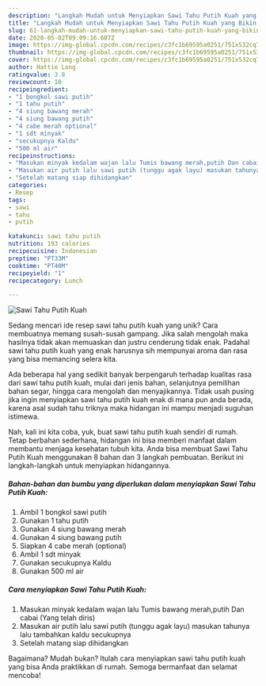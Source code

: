```yaml
---
description: "Langkah Mudah untuk Menyiapkan Sawi Tahu Putih Kuah yang Bikin Ngiler"
title: "Langkah Mudah untuk Menyiapkan Sawi Tahu Putih Kuah yang Bikin Ngiler"
slug: 61-langkah-mudah-untuk-menyiapkan-sawi-tahu-putih-kuah-yang-bikin-ngiler
date: 2020-05-02T09:09:16.607Z
image: https://img-global.cpcdn.com/recipes/c3fc1b69595a0251/751x532cq70/sawi-tahu-putih-kuah-foto-resep-utama.jpg
thumbnail: https://img-global.cpcdn.com/recipes/c3fc1b69595a0251/751x532cq70/sawi-tahu-putih-kuah-foto-resep-utama.jpg
cover: https://img-global.cpcdn.com/recipes/c3fc1b69595a0251/751x532cq70/sawi-tahu-putih-kuah-foto-resep-utama.jpg
author: Hattie Long
ratingvalue: 3.8
reviewcount: 10
recipeingredient:
- "1 bongkol sawi putih"
- "1 tahu putih"
- "4 siung bawang merah"
- "4 siung bawang putih"
- "4 cabe merah optional"
- "1 sdt minyak"
- "secukupnya Kaldu"
- "500 ml air"
recipeinstructions:
- "Masukan minyak kedalam wajan lalu Tumis bawang merah,putih Dan cabai (Yang telah diris)"
- "Masukan air putih lalu sawi putih (tunggu agak layu) masukan tahunya lalu tambahkan kaldu secukupnya"
- "Setelah matang siap dihidangkan"
categories:
- Resep
tags:
- sawi
- tahu
- putih

katakunci: sawi tahu putih 
nutrition: 193 calories
recipecuisine: Indonesian
preptime: "PT33M"
cooktime: "PT40M"
recipeyield: "1"
recipecategory: Lunch

---
```



![Sawi Tahu Putih Kuah](https://img-global.cpcdn.com/recipes/c3fc1b69595a0251/751x532cq70/sawi-tahu-putih-kuah-foto-resep-utama.jpg)

Sedang mencari ide resep sawi tahu putih kuah yang unik? Cara membuatnya memang susah-susah gampang. Jika salah mengolah maka hasilnya tidak akan memuaskan dan justru cenderung tidak enak. Padahal sawi tahu putih kuah yang enak harusnya sih mempunyai aroma dan rasa yang bisa memancing selera kita.

Ada beberapa hal yang sedikit banyak berpengaruh terhadap kualitas rasa dari sawi tahu putih kuah, mulai dari jenis bahan, selanjutnya pemilihan bahan segar, hingga cara mengolah dan menyajikannya. Tidak usah pusing jika ingin menyiapkan sawi tahu putih kuah enak di mana pun anda berada, karena asal sudah tahu triknya maka hidangan ini mampu menjadi suguhan istimewa.




Nah, kali ini kita coba, yuk, buat sawi tahu putih kuah sendiri di rumah. Tetap berbahan sederhana, hidangan ini bisa memberi manfaat dalam membantu menjaga kesehatan tubuh kita. Anda bisa membuat Sawi Tahu Putih Kuah menggunakan 8 bahan dan 3 langkah pembuatan. Berikut ini langkah-langkah untuk menyiapkan hidangannya.

<!--inarticleads1-->

##### Bahan-bahan dan bumbu yang diperlukan dalam menyiapkan Sawi Tahu Putih Kuah:

1. Ambil 1 bongkol sawi putih
1. Gunakan 1 tahu putih
1. Gunakan 4 siung bawang merah
1. Gunakan 4 siung bawang putih
1. Siapkan 4 cabe merah (optional)
1. Ambil 1 sdt minyak
1. Gunakan secukupnya Kaldu
1. Gunakan 500 ml air




<!--inarticleads2-->

##### Cara menyiapkan Sawi Tahu Putih Kuah:

1. Masukan minyak kedalam wajan lalu Tumis bawang merah,putih Dan cabai (Yang telah diris)
1. Masukan air putih lalu sawi putih (tunggu agak layu) masukan tahunya lalu tambahkan kaldu secukupnya
1. Setelah matang siap dihidangkan




Bagaimana? Mudah bukan? Itulah cara menyiapkan sawi tahu putih kuah yang bisa Anda praktikkan di rumah. Semoga bermanfaat dan selamat mencoba!
